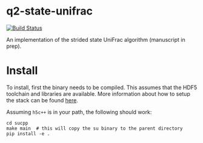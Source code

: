 # q2-state-unifrac

[![Build Status](https://travis-ci.org/wasade/q2-state-unifrac.svg?branch=master)](https://travis-ci.org/wasade/q2-state-unifrac)

An implementation of the strided state UniFrac algorithm (manuscript in prep).

# Install

To install, first the binary needs to be compiled. This assumes that the HDF5 
toolchain and libraries are available. More information about how to setup the
stack can be found [here](https://support.hdfgroup.org/HDF5/Tutor/compile.html). 

Assuming `h5c++` is in your path, the following should work:

    cd sucpp
    make main  # this will copy the su binary to the parent directory
    pip install -e . 
